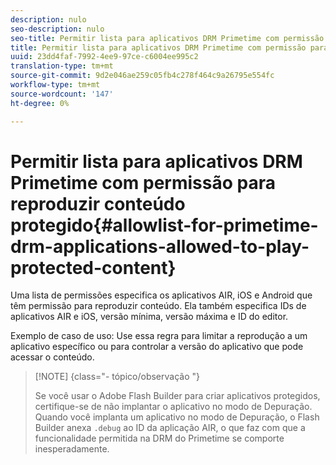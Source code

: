 ```yaml
---
description: nulo
seo-description: nulo
seo-title: Permitir lista para aplicativos DRM Primetime com permissão para reproduzir conteúdo protegido
title: Permitir lista para aplicativos DRM Primetime com permissão para reproduzir conteúdo protegido
uuid: 23dd4faf-7992-4ee9-97ce-c6004ee995c2
translation-type: tm+mt
source-git-commit: 9d2e046ae259c05fb4c278f464c9a26795e554fc
workflow-type: tm+mt
source-wordcount: '147'
ht-degree: 0%

---
```



# Permitir lista para aplicativos DRM Primetime com permissão para reproduzir conteúdo protegido{#allowlist-for-primetime-drm-applications-allowed-to-play-protected-content}

Uma lista de permissões especifica os aplicativos AIR, iOS e Android que têm permissão para reproduzir conteúdo. Ela também especifica IDs de aplicativos AIR e iOS, versão mínima, versão máxima e ID do editor.

Exemplo de caso de uso: Use essa regra para limitar a reprodução a um aplicativo específico ou para controlar a versão do aplicativo que pode acessar o conteúdo.

>[!NOTE] {class=&quot;- tópico/observação &quot;}
>
>Se você usar o Adobe Flash Builder para criar aplicativos protegidos, certifique-se de não implantar o aplicativo no modo de Depuração. Quando você implanta um aplicativo no modo de Depuração, o Flash Builder anexa `.debug` ao ID da aplicação AIR, o que faz com que a funcionalidade permitida na DRM do Primetime se comporte inesperadamente.

